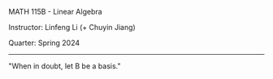 MATH 115B - Linear Algebra

Instructor: Linfeng Li (+ Chuyin Jiang)

Quarter: Spring 2024

---

"When in doubt, let B be a basis."
